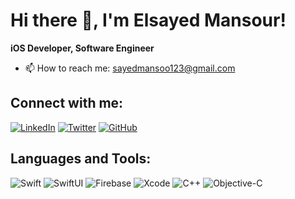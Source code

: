 # Hi there 👋, I'm Elsayed Mansour!

**iOS Developer, Software Engineer**

- 📫 How to reach me: [sayedmansoo123@gmail.com](mailto:sayedmansoo123@gmail.com)

## Connect with me:
[![LinkedIn](https://img.shields.io/badge/LinkedIn-0077B5?style=flat&logo=linkedin&logoColor=white)](https://www.linkedin.com/in/sayed-mansour-064386288)
[![Twitter](https://img.shields.io/badge/Twitter-1DA1F2?style=flat&logo=twitter&logoColor=white)](https://twitter.com/sayedmans98)
[![GitHub](https://img.shields.io/badge/GitHub-181717?style=flat&logo=github&logoColor=white)](https://github.com/sayedm77)

## Languages and Tools:

![Swift](https://img.shields.io/badge/Swift-FA7343?style=flat&logo=swift&logoColor=white)
![SwiftUI](https://img.shields.io/badge/SwiftUI-0078D4?style=flat&logo=swift&logoColor=white)
![Firebase](https://img.shields.io/badge/Firebase-FFCA28?style=flat&logo=firebase&logoColor=white)
![Xcode](https://img.shields.io/badge/Xcode-1575F9?style=flat&logo=xcode&logoColor=white)
![C++](https://img.shields.io/badge/C++-00599C?style=flat&logo=c%2B%2B&logoColor=white)
![Objective-C](https://img.shields.io/badge/Objective--C-438EFF?style=flat&logo=apple&logoColor=white)
<!--
**sayedm77/sayedm77** is a ✨ _special_ ✨ repository because its `README.md` (this file) appears on your GitHub profile.

Here are some ideas to get you started:

- 🔭 I’m currently working on ...
- 🌱 I’m currently learning ...
- 👯 I’m looking to collaborate on ...
- 🤔 I’m looking for help with ...
- 💬 Ask me about ...
- 📫 How to reach me: ...
- 😄 Pronouns: ...
- ⚡ Fun fact: ...
-->
